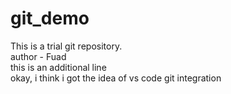 # git_demo
This is a trial git repository.
<br>
author - Fuad
<br>
this is an additional line
<br>
okay, i think i got the idea of vs code git integration